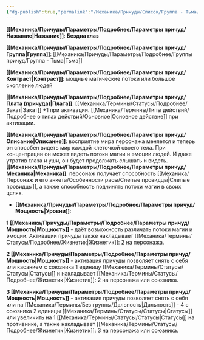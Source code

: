 ```yaml
---
{"dg-publish":true,"permalink":"/Механика/Причуды/Список/Группа - Тьма/Бездна глаз/","noteIcon":"","created":"2025-10-20T19:39:19.812+03:00","updated":"2025-10-20T13:31:33.230+03:00"}
---
```




**[[Механика/Причуды/Параметры/Подробнее/Параметры причуд/Название\|Название]]**: **Бездна глаз**

**[[Механика/Причуды/Параметры/Подробнее/Параметры причуд/Группа\|Группа]]**: [[Механика/Причуды/Параметры/Подробнее/Группы причуд/Группа - Тьма\|Тьма]] 

**[[Механика/Причуды/Параметры/Подробнее/Параметры причуд/Контраст\|Контраст]]**: мощные магические потоки или большое скопление людей

**[[Механика/Причуды/Параметры/Подробнее/Параметры причуд/Плата (причуда)\|Плата]]**: [[Механика/Термины/Статусы/Подробнее/Закат\|Закат]] +1 при активации. [[Механика/Термины/Типы действий/Подробнее о типах действий/Основное\|Основное действие]] при активации.

**[[Механика/Причуды/Параметры/Подробнее/Параметры причуд/Описание\|Описание]]**: восприятие мира персонажа меняется и теперь он способен видеть мир каждой клеточкой своего тела. При концентрации он может видеть потоки магии и эмоции людей. И даже утратив глаза и уши, он будет продолжать слышать и видеть.
**[[Механика/Причуды/Параметры/Подробнее/Параметры причуд/Механика\|Механика]]**: персонаж получает способность [[Механика/Персонаж и его анкета/Особенности расы/Слепые провидцы\|Слепые провидцы]], а также способность подчинять потоки магии в своих целях. 


- **[[Механика/Причуды/Параметры/Подробнее/Параметры причуд/Мощность\|Уровни]]**:

**1 [[Механика/Причуды/Параметры/Подробнее/Параметры причуд/Мощность\|Мощность]]** - даёт возможность различать потоки магии и эмоции. Активации причуды также накладывает [[Механика/Термины/Статусы/Подробнее/Жизнетик\|Жизнетик]]: 2 на персонажа. 

**2 [[Механика/Причуды/Параметры/Подробнее/Параметры причуд/Мощность\|Мощность]]** - активация причуды позволяет снять с себя или касанием с союзника 1 единицу [[Механика/Термины/Статусы/Статусы\|Статусы]] и накладывает [[Механика/Термины/Статусы/Подробнее/Жизнетик\|Жизнетик]]: 2 на персонажа или союзника.

**3 [[Механика/Причуды/Параметры/Подробнее/Параметры причуд/Мощность\|Мощность]]** - активация причуды позволяет снять с себя или на [[Механика/Термины/Без группы/Дальность\|Дальность]] - 4 с союзника 2 единицы [[Механика/Термины/Статусы/Статусы\|Статусы]] или увеличить на 1 [[Механика/Термины/Статусы/Статусы\|Статусы]] на противнике, а также накладывает [[Механика/Термины/Статусы/Подробнее/Жизнетик\|Жизнетик]]: 3 на персонажа или союзника.